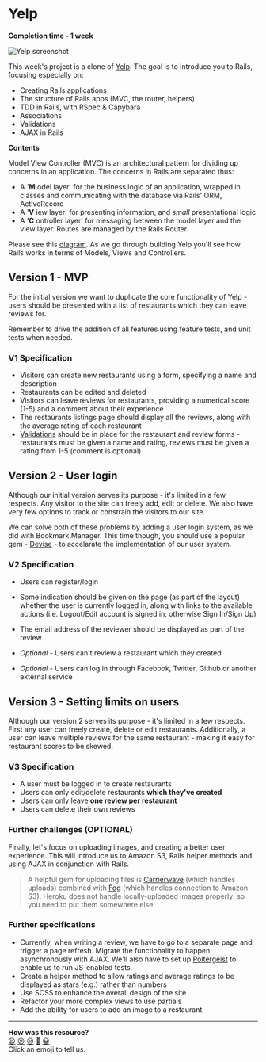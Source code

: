 # Yelp

**Completion time - 1 week**

![Yelp screenshot](https://github.com/makersacademy/course/blob/master/images/yelp.jpg)

This week's project is a clone of [Yelp](http://www.yelp.co.uk). The goal is to introduce you to Rails, focusing especially on:

* Creating Rails applications
* The structure of Rails apps (MVC, the router, helpers)
* TDD in Rails, with RSpec & Capybara
* Associations
* Validations
* AJAX in Rails

**Contents**

Model View Controller (MVC) is an architectural pattern for dividing up concerns in an application. The concerns in Rails are separated thus:

- A '**M** odel layer' for the business logic of an application, wrapped in classes and communicating with the database via Rails' ORM, ActiveRecord
- A '**V** iew layer' for presenting information, and _small_ presentational logic
- A '**C** ontroller layer' for messaging between the model layer and the view layer. Routes are managed by the Rails Router.

Please see this [diagram](http://images.thoughtbot.com/ember-rails-terminology-differences/rails.png). As we go through building Yelp you'll see how Rails works in terms of Models, Views and Controllers.

## Version 1 - MVP

For the initial version we want to duplicate the core functionality of Yelp - users should be presented with a list of restaurants which they can leave reviews for.

Remember to drive the addition of all features using feature tests, and unit tests when needed.

### V1 Specification

- Visitors can create new restaurants using a form, specifying a name and description
- Restaurants can be edited and deleted
- Visitors can leave reviews for restaurants, providing a numerical score (1-5) and a comment about their experience
- The restaurants listings page should display all the reviews, along with the average rating of each restaurant
- [Validations](https://github.com/makersacademy/course/blob/master/walkthroughs/validations.md) should be in place for the restaurant and review forms - restaurants must be given a name and rating, reviews must be given a rating from 1-5 (comment is optional)

## Version 2 - User login

Although our initial version serves its purpose - it's limited in a few respects. Any visitor to the site can freely add, edit or delete. We also have very few options to track or constrain the visitors to our site.

We can solve both of these problems by adding a user login system, as we did with Bookmark Manager. This time though, you should use a popular gem - [Devise](https://github.com/makersacademy/course/blob/master/walkthroughs/devise.md) - to accelarate the implementation of our user system.

### V2 Specification

* Users can register/login

* Some indication should be given on the page (as part of the layout) whether the user is currently logged in, along with links to the available actions (i.e. Logout/Edit account is signed in, otherwise Sign In/Sign Up)
* The email address of the reviewer should be displayed as part of the review
* *Optional* - Users can't review a restaurant which they created
* *Optional* - Users can log in through Facebook, Twitter, Github or another external service

## Version 3 - Setting limits on users

Although our version 2 serves its purpose - it's limited in a few respects. First any user can freely create, delete or edit restaurants. Additionally, a user can leave multiple reviews for the same restaurant - making it easy for restaurant scores to be skewed.

### V3 Specification

* A user must be logged in to create restaurants
* Users can only edit/delete restaurants **which they've created**
* Users can only leave **one review per restaurant**
* Users can delete their own reviews


### Further challenges (OPTIONAL)

Finally, let's focus on uploading images, and creating a better user experience. This will introduce us to Amazon S3, Rails helper methods and using AJAX in conjunction with Rails.

> A helpful gem for uploading files is [Carrierwave](https://github.com/carrierwaveuploader/carrierwave) (which handles uploads) combined with [Fog](https://github.com/fog/fog) (which handles connection to Amazon S3). Heroku does not handle locally-uploaded images properly: so you need to put them somewhere else.

### Further specifications

* Currently, when writing a review, we have to go to a separate page and trigger a page refresh. Migrate the functionality to happen asynchronously with AJAX. We'll also have to set up [Poltergeist](https://github.com/teampoltergeist/poltergeist) to enable us to run JS-enabled tests.
* Create a helper method to allow ratings and average ratings to be displayed as stars (e.g.) rather than numbers
* Use SCSS to enhance the overall design of the site
* Refactor your more complex views to use partials
* Add the ability for users to add an image to a restaurant

<!-- BEGIN GENERATED SECTION DO NOT EDIT -->

---

**How was this resource?**  
[😫](https://airtable.com/shrUJ3t7KLMqVRFKR?prefill_Repository=course&prefill_File=rails/yelp_project_specification.md&prefill_Sentiment=😫) [😕](https://airtable.com/shrUJ3t7KLMqVRFKR?prefill_Repository=course&prefill_File=rails/yelp_project_specification.md&prefill_Sentiment=😕) [😐](https://airtable.com/shrUJ3t7KLMqVRFKR?prefill_Repository=course&prefill_File=rails/yelp_project_specification.md&prefill_Sentiment=😐) [🙂](https://airtable.com/shrUJ3t7KLMqVRFKR?prefill_Repository=course&prefill_File=rails/yelp_project_specification.md&prefill_Sentiment=🙂) [😀](https://airtable.com/shrUJ3t7KLMqVRFKR?prefill_Repository=course&prefill_File=rails/yelp_project_specification.md&prefill_Sentiment=😀)  
Click an emoji to tell us.

<!-- END GENERATED SECTION DO NOT EDIT -->
